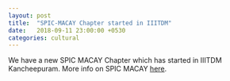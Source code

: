 ```yaml
---
layout: post
title:  "SPIC-MACAY Chapter started in IIITDM"
date:   2018-09-11 23:00:00 +0530
categories: cultural
---
```


We have a new SPIC MACAY Chapter which has started in IIITDM Kancheepuram.
More info on SPIC MACAY [here][spic-macay].

[spic-macay]: http://www.spicmacay.com/
